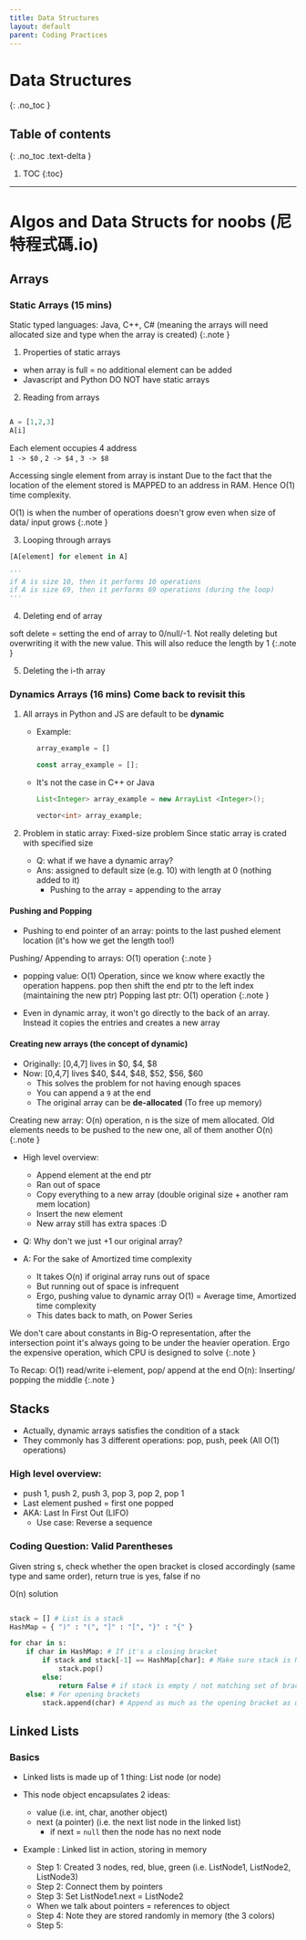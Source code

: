 ```yaml
---
title: Data Structures
layout: default
parent: Coding Practices
---
```

# Data Structures
{: .no_toc }

## Table of contents
{: .no_toc .text-delta }

1. TOC
{:toc}

---

# Algos and Data Structs for noobs (尼特程式碼.io)

## Arrays
### Static Arrays (15 mins)

Static typed languages: Java, C++, C# (meaning the arrays will need allocated size and type when the array is created)
{:.note }

1. Properties of static arrays
- when array is full = no additional element can be added
- Javascript and Python DO NOT have static arrays

2. Reading from arrays

```python

A = [1,2,3]
A[i] 

```

Each element occupies 4 address  
`1 -> $0` , `2 -> $4` , `3 -> $8`

Accessing single element from array is instant
Due to the fact that the location of the element stored is MAPPED to an address in RAM. Hence O(1) time complexity.

O(1) is when the number of operations doesn't grow even when size of data/ input grows
{:.note }

3. Looping through arrays

```python
[A[element] for element in A]

'''
if A is size 10, then it performs 10 operations
if A is size 69, then it performs 69 operations (during the loop)
'''

```

4. Deleting end of array

soft delete = setting the end of array to 0/null/-1. Not really deleting but overwriting it with the new value. This will also reduce the length by 1
{:.note }

5. Deleting the i-th array

### Dynamics Arrays (16 mins) Come back to revisit this

1. All arrays in Python and JS are default to be **dynamic**
    - Example: 
        ```python
        array_example = [] 
        ```
        
        ```javascript
        const array_example = [];
        ```

    - It's not the case in C++ or Java
        ```java
        List<Integer> array_example = new ArrayList <Integer>(); 
        ```

        ```c++
        vector<int> array_example;
        ```
2. Problem in static array: Fixed-size problem
Since static array is crated with specified size

    - Q: what if we have a dynamic array?
    - Ans: assigned to default size (e.g. 10) with length at 0 (nothing added to it)
        - Pushing to the array = appending to the array

#### Pushing and Popping
- Pushing to end pointer of an array: points to the last pushed element location (it's how we get the length too!)

Pushing/ Appending to arrays: O(1) operation
{:.note }

- popping value: O(1) Operation, since we know where exactly the operation happens. pop then shift the end ptr to the left index (maintaining the new ptr)
Popping last ptr: O(1) operation
{:.note }

- Even in dynamic array, it won't go directly to the back of an array. Instead it copies the entries and creates a new array

#### Creating new arrays (the concept of dynamic)
- Originally: [0,4,7] lives in $0, $4, $8
- Now: [0,4,7] lives $40, $44, $48, $52, $56, $60 
    - This solves the problem for not having enough spaces
    - You can append a `9` at the end
    - The original array can be **de-allocated** (To free up memory)

Creating new array: O(n) operation, n is the size of mem allocated. Old elements needs to be pushed to the new one, all of them another O(n)
{:.note }

- High level overview:
    - Append element at the end ptr 
    - Ran out of space
    - Copy everything to a new array (double original size + another ram mem location)
    - Insert the new element
    - New array still has extra spaces :D

- Q: Why don't we just +1 our original array?
- A: For the sake of Amortized time complexity
    - It takes O(n) if original array runs out of space
    - But running out of space is infrequent
    - Ergo, pushing value to dynamic array O(1) = Average time, Amortized time complexity
    - This dates back to math, on Power Series

We don't care about constants in Big-O representation, after the intersection point it's always going to be under the heavier operation. Ergo the expensive operation, which CPU is designed to solve
{:.note }

To Recap: O(1) read/write i-element, pop/ append at the end
O(n): Inserting/ popping the middle
{:.note }

## Stacks

- Actually, dynamic arrays satisfies the condition of a stack
- They commonly has 3 different operations: pop, push, peek (All O(1) operations)

### High level overview:
- push 1, push 2, push 3, pop 3, pop 2, pop 1
- Last element pushed = first one popped
- AKA: Last In First Out (LIFO)
    - Use case: Reverse a sequence

### Coding Question: Valid Parentheses

Given string s, check whether the open bracket is closed accordingly (same type and same order), return true is yes, false if no

O(n) solution

```python

stack = [] # List is a stack
HashMap = { ")" : "(", "]" : "[", "}" : "{" }

for char in s:
    if char in HashMap: # If it's a closing bracket
        if stack and stack[-1] == HashMap[char]: # Make sure stack is NON-empty (cannot add closing bracket to an empty stack) + value at top of stack is matching OPENING bracket
            stack.pop()
        else:
            return False # if stack is empty / not matching set of bracket
    else: # For opening brackets
        stack.append(char) # Append as much as the opening bracket as u want
```

## Linked Lists

### Basics
- Linked lists is made up of 1 thing: List node (or node)
- This node object encapsulates 2 ideas:
    - value (i.e. int, char, another object)
    - next (a pointer) (i.e. the next list node in the linked list)
        - if next = `null` then the node has no next node

- Example : Linked list in action, storing in memory
    - Step 1: Created 3 nodes, red, blue, green (i.e. ListNode1, ListNode2, ListNode3)
    - Step 2: Connect them by pointers
    - Step 3: Set ListNode1.next = ListNode2
    - When we talk about pointers = references to object
    - Step 4: Note they are stored randomly in memory (the 3 colors)
    - Step 5:  
